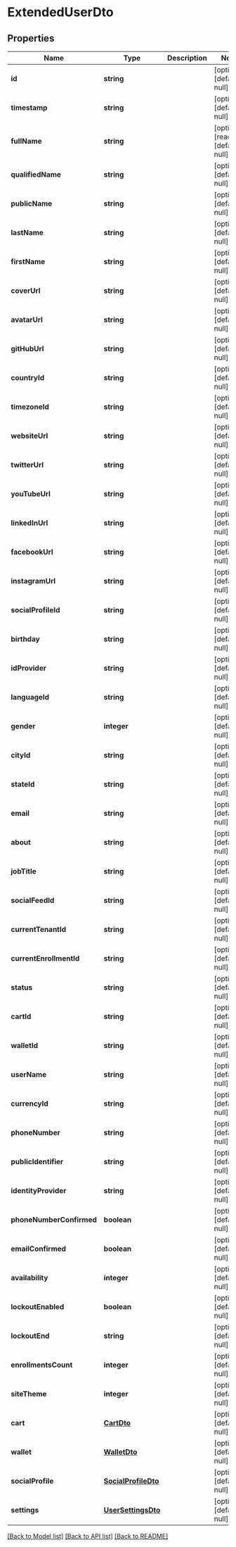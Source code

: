 # ExtendedUserDto

## Properties
Name | Type | Description | Notes
------------ | ------------- | ------------- | -------------
**id** | **string** |  | [optional] [default to null]
**timestamp** | **string** |  | [optional] [default to null]
**fullName** | **string** |  | [optional] [readonly] [default to null]
**qualifiedName** | **string** |  | [optional] [default to null]
**publicName** | **string** |  | [optional] [default to null]
**lastName** | **string** |  | [optional] [default to null]
**firstName** | **string** |  | [optional] [default to null]
**coverUrl** | **string** |  | [optional] [default to null]
**avatarUrl** | **string** |  | [optional] [default to null]
**gitHubUrl** | **string** |  | [optional] [default to null]
**countryId** | **string** |  | [optional] [default to null]
**timezoneId** | **string** |  | [optional] [default to null]
**websiteUrl** | **string** |  | [optional] [default to null]
**twitterUrl** | **string** |  | [optional] [default to null]
**youTubeUrl** | **string** |  | [optional] [default to null]
**linkedInUrl** | **string** |  | [optional] [default to null]
**facebookUrl** | **string** |  | [optional] [default to null]
**instagramUrl** | **string** |  | [optional] [default to null]
**socialProfileId** | **string** |  | [optional] [default to null]
**birthday** | **string** |  | [optional] [default to null]
**idProvider** | **string** |  | [optional] [default to null]
**languageId** | **string** |  | [optional] [default to null]
**gender** | **integer** |  | [optional] [default to null]
**cityId** | **string** |  | [optional] [default to null]
**stateId** | **string** |  | [optional] [default to null]
**email** | **string** |  | [optional] [default to null]
**about** | **string** |  | [optional] [default to null]
**jobTitle** | **string** |  | [optional] [default to null]
**socialFeedId** | **string** |  | [optional] [default to null]
**currentTenantId** | **string** |  | [optional] [default to null]
**currentEnrollmentId** | **string** |  | [optional] [default to null]
**status** | **string** |  | [optional] [default to null]
**cartId** | **string** |  | [optional] [default to null]
**walletId** | **string** |  | [optional] [default to null]
**userName** | **string** |  | [optional] [default to null]
**currencyId** | **string** |  | [optional] [default to null]
**phoneNumber** | **string** |  | [optional] [default to null]
**publicIdentifier** | **string** |  | [optional] [default to null]
**identityProvider** | **string** |  | [optional] [default to null]
**phoneNumberConfirmed** | **boolean** |  | [optional] [default to null]
**emailConfirmed** | **boolean** |  | [optional] [default to null]
**availability** | **integer** |  | [optional] [default to null]
**lockoutEnabled** | **boolean** |  | [optional] [default to null]
**lockoutEnd** | **string** |  | [optional] [default to null]
**enrollmentsCount** | **integer** |  | [optional] [default to null]
**siteTheme** | **integer** |  | [optional] [default to null]
**cart** | [**CartDto**](CartDto.md) |  | [optional] [default to null]
**wallet** | [**WalletDto**](WalletDto.md) |  | [optional] [default to null]
**socialProfile** | [**SocialProfileDto**](SocialProfileDto.md) |  | [optional] [default to null]
**settings** | [**UserSettingsDto**](UserSettingsDto.md) |  | [optional] [default to null]

[[Back to Model list]](../README.md#documentation-for-models) [[Back to API list]](../README.md#documentation-for-api-endpoints) [[Back to README]](../README.md)


